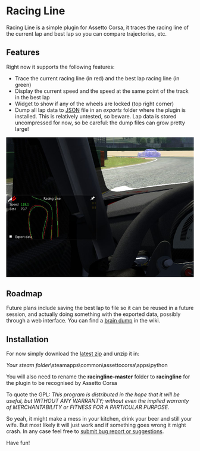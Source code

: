 Racing Line
===========

Racing Line is a simple plugin for Assetto Corsa, it traces the racing line of
the current lap and best lap so you can compare trajectories, etc.

## Features
Right now it supports the following features:
 * Trace the current racing line (in red) and the best lap racing line (in green)
 * Display the current speed and the speed at the same point of the track in the best lap
 * Widget to show if any of the wheels are locked (top right corner)
 * Dump all lap data to [JSON](http://en.wikipedia.org/wiki/JSON) file in an *exports* folder where the plugin is installed. This is relatively untested, so beware. Lap data is stored uncompressed for now, so be careful: the dump files can grow pretty large!


![Screenshot](/data/racingline-screenshot.jpg?raw=true)

## Roadmap

Future plans include saving the best lap to file so it can be reused in a future session, and actually doing something with the exported data, possibly through a web interface. You can find a [brain dump](https://github.com/mathiasuk/racingline/wiki/Roadmap) in the wiki.

## Installation

For now simply download the [latest zip](https://github.com/mathiasuk/racingline/archive/master.zip) and unzip it in:

*Your steam folder*\steamapps\common\assettocorsa\apps\python

You will also need to rename the **racingline-master** folder to **racingline**
for the plugin to be recognised by Assetto Corsa

To quote the GPL: *This program is distributed in the hope that it will be useful, but WITHOUT ANY WARRANTY; without even the implied warranty of MERCHANTABILITY or FITNESS FOR A PARTICULAR PURPOSE.*

So yeah, it might make a mess in your kitchen, drink your beer and still your wife. But most likely it will just work and if something goes wrong it might crash.
In any case feel free to [submit bug report or suggestions](https://github.com/mathiasuk/racingline/issues).

Have fun!
